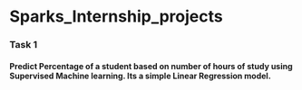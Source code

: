 # Sparks_Internship_projects
### Task 1 
#### Predict Percentage of a student based on number of hours of study using Supervised Machine learning. Its a simple Linear Regression model.
